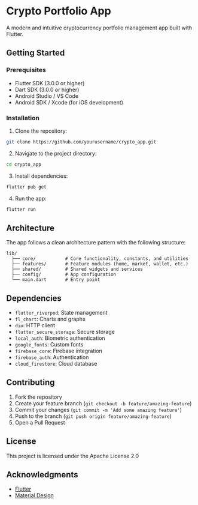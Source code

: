 # Crypto Portfolio App

A modern and intuitive cryptocurrency portfolio management app built with Flutter.

## Getting Started

### Prerequisites

- Flutter SDK (3.0.0 or higher)
- Dart SDK (3.0.0 or higher)
- Android Studio / VS Code
- Android SDK / Xcode (for iOS development)

### Installation

1. Clone the repository:

```bash
git clone https://github.com/yourusername/crypto_app.git
```

2. Navigate to the project directory:

```bash
cd crypto_app
```

3. Install dependencies:

```bash
flutter pub get
```

4. Run the app:

```bash
flutter run
```

## Architecture

The app follows a clean architecture pattern with the following structure:

```
lib/
  ├── core/           # Core functionality, constants, and utilities
  ├── features/       # Feature modules (home, market, wallet, etc.)
  ├── shared/         # Shared widgets and services
  ├── config/         # App configuration
  └── main.dart       # Entry point
```

## Dependencies

- `flutter_riverpod`: State management
- `fl_chart`: Charts and graphs
- `dio`: HTTP client
- `flutter_secure_storage`: Secure storage
- `local_auth`: Biometric authentication
- `google_fonts`: Custom fonts
- `firebase_core`: Firebase integration
- `firebase_auth`: Authentication
- `cloud_firestore`: Cloud database

## Contributing

1. Fork the repository
2. Create your feature branch (`git checkout -b feature/amazing-feature`)
3. Commit your changes (`git commit -m 'Add some amazing feature'`)
4. Push to the branch (`git push origin feature/amazing-feature`)
5. Open a Pull Request

## License

This project is licensed under the Apache License 2.0

## Acknowledgments

- [Flutter](https://flutter.dev)
- [Material Design](https://material.io)
